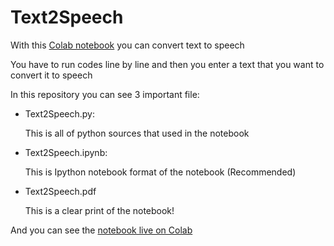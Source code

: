 # Text2Speech

With this [Colab notebook](https://colab.research.google.com/drive/1iBJmwcK_XeHHPS4Tko2mxY5JyXob8I-D?usp=sharing) you can convert text to speech

You have to run codes line by line and then you enter a text that you want to convert it to speech

In this repository you can see 3 important file:
- Text2Speech.py:

  This is all of python sources that used in the notebook

- Text2Speech.ipynb:

  This is Ipython notebook format of the notebook (Recommended)

- Text2Speech.pdf

  This is a clear print of the notebook!

And you can see the [notebook live on Colab](https://colab.research.google.com/drive/1iBJmwcK_XeHHPS4Tko2mxY5JyXob8I-D?usp=sharing)
